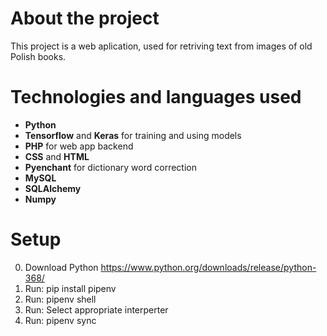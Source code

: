 # About the project
This project is a web aplication, used for retriving text from images of old Polish books. 


# Technologies and languages used
* **Python**
* **Tensorflow** and **Keras** for training and using models
* **PHP** for web app backend
* **CSS** and **HTML**
* **Pyenchant** for dictionary word correction
* **MySQL**
* **SQLAlchemy** 
* **Numpy**


# Setup

0. Download Python https://www.python.org/downloads/release/python-368/
1. Run: pip install pipenv
2. Run: pipenv shell
3. Run: Select appropriate interperter
4. Run: pipenv sync
